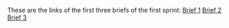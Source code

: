 These are the links of the first three briefs of the first sprint:
[Brief 1](https://md-naciri.github.io/Sprint-1/Brief%201/)
[Brief 2](https://md-naciri.github.io/Sprint-1/Brief%202/)
[Brief 3](https://md-naciri.github.io/Sprint-1/Brief%203/)
